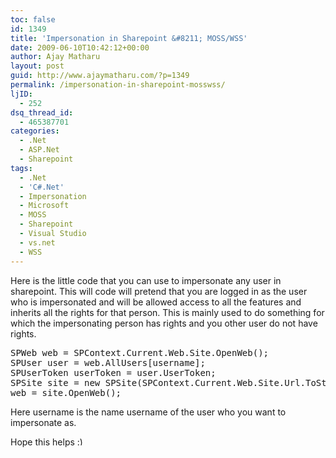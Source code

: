 ```yaml
---
toc: false
id: 1349
title: 'Impersonation in Sharepoint &#8211; MOSS/WSS'
date: 2009-06-10T10:42:12+00:00
author: Ajay Matharu
layout: post
guid: http://www.ajaymatharu.com/?p=1349
permalink: /impersonation-in-sharepoint-mosswss/
ljID:
  - 252
dsq_thread_id:
  - 465387701
categories:
  - .Net
  - ASP.Net
  - Sharepoint
tags:
  - .Net
  - 'C#.Net'
  - Impersonation
  - Microsoft
  - MOSS
  - Sharepoint
  - Visual Studio
  - vs.net
  - WSS
---
```

Here is the little code that you can use to impersonate any user in sharepoint. This will code will pretend that you are logged in as the user who is impersonated and will be allowed access to all the features and inherits all the rights for that person. This is mainly used to do something for which the impersonating person has rights and you other user do not have rights.

<pre name="code" class="c-sharp">SPWeb web = SPContext.Current.Web.Site.OpenWeb();
SPUser user = web.AllUsers[username];
SPUserToken userToken = user.UserToken;
SPSite site = new SPSite(SPContext.Current.Web.Site.Url.ToString(), userToken);
web = site.OpenWeb();
</pre>

Here username is the name username of the user who you want to impersonate as.

Hope this helps <img src="http://www.ajaymatharu.com/wp-includes/images/smilies/simple-smile.png" alt=":)" class="wp-smiley" style="height: 1em; max-height: 1em;" />
